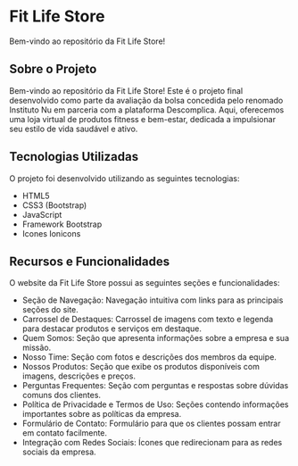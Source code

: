 # Fit Life Store

Bem-vindo ao repositório da Fit Life Store!

## Sobre o Projeto

Bem-vindo ao repositório da Fit Life Store! Este é o projeto final desenvolvido como parte da avaliação da bolsa concedida pelo renomado Instituto Nu em parceria com a plataforma Descomplica. Aqui, oferecemos uma loja virtual de produtos fitness e bem-estar, dedicada a impulsionar seu estilo de vida saudável e ativo.


## Tecnologias Utilizadas

O projeto foi desenvolvido utilizando as seguintes tecnologias:

- HTML5
- CSS3 (Bootstrap)
- JavaScript
- Framework Bootstrap
- Icones Ionicons

## Recursos e Funcionalidades

O website da Fit Life Store possui as seguintes seções e funcionalidades:

- Seção de Navegação: Navegação intuitiva com links para as principais seções do site.
- Carrossel de Destaques: Carrossel de imagens com texto e legenda para destacar produtos e serviços em destaque.
- Quem Somos: Seção que apresenta informações sobre a empresa e sua missão.
- Nosso Time: Seção com fotos e descrições dos membros da equipe.
- Nossos Produtos: Seção que exibe os produtos disponíveis com imagens, descrições e preços.
- Perguntas Frequentes: Seção com perguntas e respostas sobre dúvidas comuns dos clientes.
- Política de Privacidade e Termos de Uso: Seções contendo informações importantes sobre as políticas da empresa.
- Formulário de Contato: Formulário para que os clientes possam entrar em contato facilmente.
- Integração com Redes Sociais: Ícones que redirecionam para as redes sociais da empresa.

